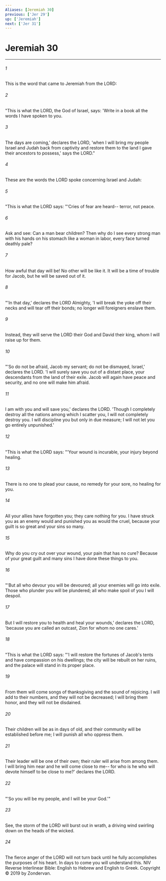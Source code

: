 ```yaml
---
Aliases: [Jeremiah 30]
previous: ['Jer 29']
up: ['Jeremiah']
next: ['Jer 31']
---
```

# Jeremiah 30

***


###### 1 
This is the word that came to Jeremiah from the LORD: 

###### 2 
"This is what the LORD, the God of Israel, says: 'Write in a book all the words I have spoken to you. 

###### 3 
The days are coming,' declares the LORD, 'when I will bring my people Israel and Judah back from captivity and restore them to the land I gave their ancestors to possess,' says the LORD." 

###### 4 
These are the words the LORD spoke concerning Israel and Judah: 

###### 5 
"This is what the LORD says: "'Cries of fear are heard-- terror, not peace. 

###### 6 
Ask and see: Can a man bear children? Then why do I see every strong man with his hands on his stomach like a woman in labor, every face turned deathly pale? 

###### 7 
How awful that day will be! No other will be like it. It will be a time of trouble for Jacob, but he will be saved out of it. 

###### 8 
"'In that day,' declares the LORD Almighty, 'I will break the yoke off their necks and will tear off their bonds; no longer will foreigners enslave them. 

###### 9 
Instead, they will serve the LORD their God and David their king, whom I will raise up for them. 

###### 10 
"'So do not be afraid, Jacob my servant; do not be dismayed, Israel,' declares the LORD. 'I will surely save you out of a distant place, your descendants from the land of their exile. Jacob will again have peace and security, and no one will make him afraid. 

###### 11 
I am with you and will save you,' declares the LORD. 'Though I completely destroy all the nations among which I scatter you, I will not completely destroy you. I will discipline you but only in due measure; I will not let you go entirely unpunished.' 

###### 12 
"This is what the LORD says: "'Your wound is incurable, your injury beyond healing. 

###### 13 
There is no one to plead your cause, no remedy for your sore, no healing for you. 

###### 14 
All your allies have forgotten you; they care nothing for you. I have struck you as an enemy would and punished you as would the cruel, because your guilt is so great and your sins so many. 

###### 15 
Why do you cry out over your wound, your pain that has no cure? Because of your great guilt and many sins I have done these things to you. 

###### 16 
"'But all who devour you will be devoured; all your enemies will go into exile. Those who plunder you will be plundered; all who make spoil of you I will despoil. 

###### 17 
But I will restore you to health and heal your wounds,' declares the LORD, 'because you are called an outcast, Zion for whom no one cares.' 

###### 18 
"This is what the LORD says: "'I will restore the fortunes of Jacob's tents and have compassion on his dwellings; the city will be rebuilt on her ruins, and the palace will stand in its proper place. 

###### 19 
From them will come songs of thanksgiving and the sound of rejoicing. I will add to their numbers, and they will not be decreased; I will bring them honor, and they will not be disdained. 

###### 20 
Their children will be as in days of old, and their community will be established before me; I will punish all who oppress them. 

###### 21 
Their leader will be one of their own; their ruler will arise from among them. I will bring him near and he will come close to me-- for who is he who will devote himself to be close to me?' declares the LORD. 

###### 22 
"'So you will be my people, and I will be your God.'" 

###### 23 
See, the storm of the LORD will burst out in wrath, a driving wind swirling down on the heads of the wicked. 

###### 24 
The fierce anger of the LORD will not turn back until he fully accomplishes the purposes of his heart. In days to come you will understand this. NIV Reverse Interlinear Bible: English to Hebrew and English to Greek. Copyright © 2019 by Zondervan.
